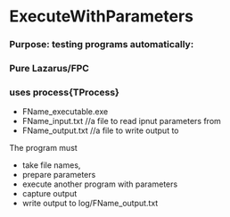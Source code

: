 # ExecuteWithParameters
### Purpose: testing programs automatically: 
### Pure Lazarus/FPC
### uses process{TProcess}

- FName_executable.exe
- FName_input.txt  //a file to read ipnut parameters from 
- FName_output.txt //a file to write output to

The program must 
- take file names, 
- prepare parameters
- execute another program with parameters
- capture output
- write output to log/FName_output.txt
